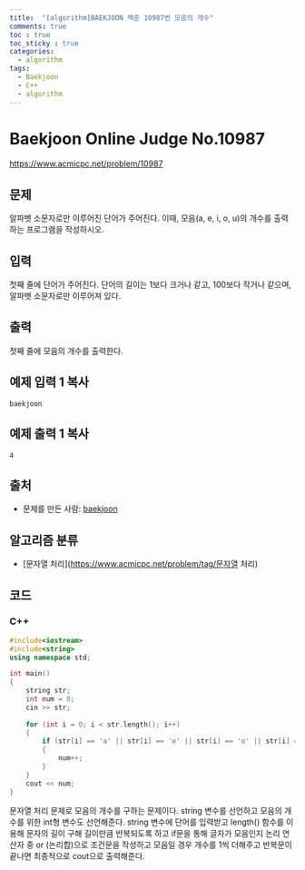 ```yaml
---
title:  "[algorithm]BAEKJOON 백준 10987번 모음의 개수"
comments: true
toc : true
toc_sticky : true
categories:
  - algorithm
tags:
  - Baekjoon
  - C++
  - algorithm
---
```


# Baekjoon Online Judge No.10987

<https://www.acmicpc.net/problem/10987>

## 문제

알파벳 소문자로만 이루어진 단어가 주어진다. 이때, 모음(a, e, i, o, u)의 개수를 출력하는 프로그램을 작성하시오.

## 입력

첫째 줄에 단어가 주어진다. 단어의 길이는 1보다 크거나 같고, 100보다 작거나 같으며, 알파벳 소문자로만 이루어져 있다.

## 출력

첫째 줄에 모음의 개수를 출력한다.

## 예제 입력 1 복사

```
baekjoon
```

## 예제 출력 1 복사

```
4
```

## 출처

- 문제를 만든 사람: [baekjoon](https://www.acmicpc.net/user/baekjoon)

## 알고리즘 분류

- [문자열 처리](https://www.acmicpc.net/problem/tag/문자열 처리)

## 코드	

### C++

```c++
#include<iostream>
#include<string>
using namespace std;

int main()
{
	string str;
	int num = 0;
	cin >> str;
	
	for (int i = 0; i < str.length(); i++)
	{
		if (str[i] == 'a' || str[i] == 'e' || str[i] == 'o' || str[i] == 'u' || str[i] == 'i')
		{
			num++;
		}
	}
	cout << num;
}
```

문자열 처리 문제로 모음의 개수를 구하는 문제이다. string 변수를 선언하고 모음의 개수를 위한 int형 변수도 선언해준다. string 변수에 단어를 입력받고 length() 함수를 이용해 문자의 길이 구해 길이만큼 반복되도록 하고  if문을 통해 글자가 모음인지 논리 연산자 중 or (논리합)으로 조건문을 작성하고 모음일 경우 개수를 1씩 더해주고 반복문이 끝나면 최종적으로 cout으로 출력해준다. 
